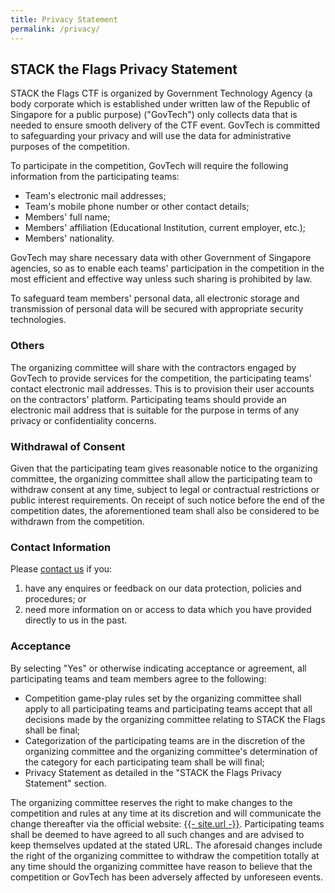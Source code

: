 ```yaml
---
title: Privacy Statement
permalink: /privacy/
---
```


## STACK the Flags Privacy Statement

STACK the Flags CTF is organized by Government Technology Agency (a body corporate which is established under written law of the Republic of Singapore for a public purpose) ("GovTech") only collects data that is needed to ensure smooth delivery of the CTF event. 
GovTech is committed to safeguarding your privacy and will use the data for administrative purposes of the competition.

To participate in the competition, GovTech will require the following information from the participating teams:

* Team's electronic mail addresses;
* Team's mobile phone number or other contact details;
* Members' full name;
* Members' affiliation (Educational Institution, current employer, etc.);
* Members' nationality.

GovTech may share necessary data with other Government of Singapore agencies, so as to enable each teams' participation in the competition in the most efficient and effective way unless such sharing is prohibited by law.

To safeguard team members' personal data, all electronic storage and transmission of personal data will be secured with appropriate security technologies.

### Others

The organizing committee will share with the contractors engaged by GovTech to provide services for the competition, the participating teams' contact electronic mail addresses. 
This is to provision their user accounts on the contractors' platform. 
Participating teams should provide an electronic mail address that is suitable for the purpose in terms of any privacy or confidentiality concerns.

### Withdrawal of Consent

Given that the participating team gives reasonable notice to the organizing committee, the organizing committee shall allow the participating team to withdraw consent at any time, subject to legal or contractual restrictions or public interest requirements. 
On receipt of such notice before the end of the competition dates, the aforementioned team shall also be considered to be withdrawn from the competition.

### Contact Information

Please [contact us](/contact-us/) if you:

1. have any enquires or feedback on our data protection, policies and procedures; or
2. need more information on or access to data which you have provided directly to us in the past.

### Acceptance

By selecting "Yes" or otherwise indicating acceptance or agreement, all participating teams and team members agree to the following:

* Competition game-play rules set by the organizing committee shall apply to all participating teams and participating teams accept that all decisions made by the organizing committee relating to STACK the Flags shall be final;
* Categorization of the participating teams are in the discretion of the organizing committee and the organizing committee's determination of the category for each participating team shall be will final;
* Privacy Statement as detailed in the "STACK the Flags Privacy Statement" section.

The organizing committee reserves the right to make changes to the competition and rules at any time at its discretion and will communicate the change thereafter via the official website: [{{- site.url -}}](/).
Participating teams shall be deemed to have agreed to all such changes and are advised to keep themselves updated at the stated URL. 
The aforesaid changes include the right of the organizing committee to withdraw the competition totally at any time should the organizing committee have reason to believe that the competition or GovTech has been adversely affected by unforeseen events.
